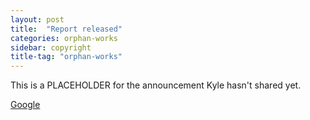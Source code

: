 ```yaml
---
layout: post
title:  "Report released"
categories: orphan-works
sidebar: copyright
title-tag: "orphan-works"
---
```


This is a PLACEHOLDER for the announcement Kyle hasn't shared yet.

[Google](https://google.com)
